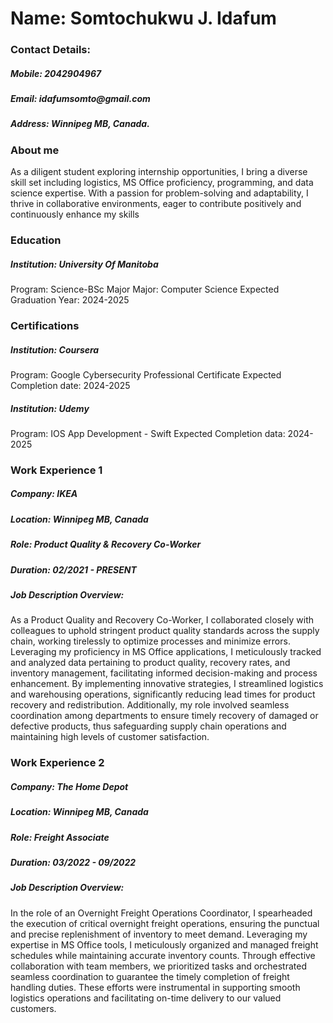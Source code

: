 # Name: Somtochukwu J. Idafum 
### __Contact Details:__
##### _Mobile: 2042904967_
##### _Email: idafumsomto@gmail.com_
##### _Address: Winnipeg MB, Canada._
### __About me__
As a diligent student exploring internship opportunities, I bring a diverse skill set including logistics, MS Office proficiency, programming, and data science expertise. With a passion for problem-solving and adaptability, I thrive in collaborative environments, eager to contribute positively and continuously enhance my skills 

### __Education__
##### Institution: University Of Manitoba
Program: Science-BSc Major
Major: Computer Science
Expected Graduation Year: 2024-2025
### __Certifications__
##### Institution: Coursera
Program: Google Cybersecurity Professional Certificate
Expected Completion date: 2024-2025
##### Institution: Udemy
Program: IOS App Development - Swift
Expected Completion data: 2024-2025

### __Work Experience 1__
##### Company: IKEA
##### Location: Winnipeg MB, Canada
##### Role: Product Quality & Recovery Co-Worker
##### Duration: 02/2021 - PRESENT
##### Job Description Overview:
As a Product Quality and Recovery Co-Worker, I collaborated closely with colleagues to uphold stringent product quality standards across the supply chain, working tirelessly to optimize processes and minimize errors. Leveraging my proficiency in MS Office applications, I meticulously tracked and analyzed data pertaining to product quality, recovery rates, and inventory management, facilitating informed decision-making and process enhancement. By implementing innovative strategies, I streamlined logistics and warehousing operations, significantly reducing lead times for product recovery and redistribution. Additionally, my role involved seamless coordination among departments to ensure timely recovery of damaged or defective products, thus safeguarding supply chain operations and maintaining high levels of customer satisfaction.

### __Work Experience 2__
##### Company: The Home Depot
##### Location: Winnipeg MB, Canada
##### Role: Freight Associate
##### Duration: 03/2022 - 09/2022
##### Job Description Overview:
In the role of an Overnight Freight Operations Coordinator, I spearheaded the execution of critical overnight freight operations, ensuring the punctual and precise replenishment of inventory to meet demand. Leveraging my expertise in MS Office tools, I meticulously organized and managed freight schedules while maintaining accurate inventory counts. Through effective collaboration with team members, we prioritized tasks and orchestrated seamless coordination to guarantee the timely completion of freight handling duties. These efforts were instrumental in supporting smooth logistics operations and facilitating on-time delivery to our valued customers.
